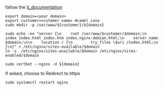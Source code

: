 fallow the [it_documentation](https://github.com/CloudSnob/it_documentation/blob/main/nginx/static_website_hosting.md)

```
export domain=<your domain> 
export customer=<cutomer name> #camel case
sudo mkdir -p /var/www/${customer}/${domain}
```
```
sudo echo -en "server {\n    root /var/www/$customer/$domain;\n    index index.html index.htm index.nginx-debian.html;\n    server_name $domain;\n\n    location / {\n        try_files \$uri /index.html;\n    }\n}" > /etc/nginx/sites-available/$domain
ln -s  /etc/nginx/sites-available/$domain /etc/nginx/sites-enabled/$domain
```
```
sudo certbot --nginx -d ${domain}
```
If asked, choose to Redirect to https
```
sudo systemctl restart nginx
```

